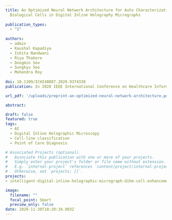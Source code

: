 ```yaml
---
title: An Optimized Neural Network Architecture for Auto Characterization of
  Biological Cells in Digital Inline Holography Micrographs
  
publication_types:
  - "1"
  
authors:
  - admin
  - Kaushal Kapadiya
  - Ishita Nandwani
  - Riya Thakore
  - Dongmin Seo
  - Sungkyu Seo
  - Mohendra Roy
    
doi: 10.1109/ICHI48887.2020.9374330
publication: In 2020 IEEE International Conference on Healthcare Informatics (ICHI)

url_pdf: '/uploads/preprint-an-optimized-neural-network-architecture.pdf'

abstract: 

draft: false
featured: true
tags:
  - AI
  - Digital Inline Holographic Microscopy
  - Cell-line classification
  - Point of Care Diagnosis

# Associated Projects (optional).
#   Associate this publication with one or more of your projects.
#   Simply enter your project's folder or file name without extension.
#   E.g. `internal-project` references `content/project/internal-project/index.md`.
#   Otherwise, set `projects: []`.
projects:
- intelligent-digital-inline-holographic-micrograph-dihm-cell-enhancement-and-characterization

image:
  filename: ""
  focal_point: Smart
  preview_only: false
date: 2020-11-30T18:20:34.903Z
---
```

